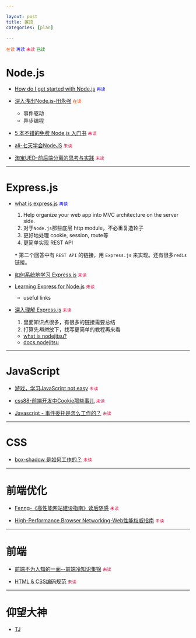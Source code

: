 ```yaml
---

layout: post
title: 置顶
categories: [plan]

---
```


<code style="color:#f40">在读</code>
<code style="color:blue">再读</code>
<code style="color:#d14">未读</code>
<code style="color:green">已读</code>

# Node.js

* [How do I get started with Node.js](http://stackoverflow.com/questions/2353818/how-do-i-get-started-with-node-js/5511507#5511507) <code style="color:blue">再读</code>

* [深入浅出Node.js-田永强](http://www.infoq.com/cn/master-nodejs) <code style="color:#f40">在读</code>
  * 事件驱动
  * 异步编程

* [5 本不错的免费 Node.js 入门书](http://weibo.com/1894238970/AFPAtlfex) <code style="color:#d14">未读</code>

* [ali-七天学会NodeJS](http://nqdeng.github.io/7-days-nodejs/) <code style="color:#d14">未读</code>

* [淘宝UED-前后端分离的思考与实践](http://ued.taobao.org/blog/2014/04/full-stack-development-with-nodejs/) <code style="color:#d14">未读</code>

---

# Express.js

* [what is express.js](http://stackoverflow.com/questions/12616153/what-is-express-js) <code style="color:blue">再读</code>

  1. Help organize your web app into MVC architecture on the server side.
  2. 对于`Node.js`那些底层 http module，不必重复造轮子
  3. 更好地处理 cookie, session, route等
  4. 更简单实现 REST API

  **`*`** 第二个回答中有 `REST API` 的链接，用 `Express.js` 来实现。还有很多`redis`链接。

* [如何系统地学习 Express.js](http://www.zhihu.com/question/19800119) <code style="color:#d14">未读</code>

* [Learning Express for Node.js](http://stackoverflow.com/questions/8144214/learning-express-for-node-js) <code style="color:#d14">未读</code>
  * useful links

* [深入理解 Express.js](http://blog.jobbole.com/41325/) <code style="color:#d14">未读</code>

  1. 里面知识点很多，有很多的链接需要总结
  2. 打算先*稍微*放下，找写更简单的教程再来看

  * [what is nodejitsu?](https://www.nodejitsu.com/documentation/)
  * [docs.nodejitsu](http://docs.nodejitsu.com/)

---

# JavaScript

* [游戏，学习JavaScript,not easy](http://alexnisnevich.github.io/untrusted/) <code style="color:#d14">未读</code>

* [css88-前端开发中Cookie那些事儿](http://www.css88.com/archives/4637) <code style="color:#d14">未读</code>

* [Javascript - 事件委托是怎么工作的？](http://blog.segmentfault.com/stephenlee/1190000000473293) <code style="color:#d14">未读</code>

---

# CSS

* [box-shadow 是如何工作的？](http://weibo.com/3244329632/AeA9OuDD0) <code style="color:#d14">未读</code>

---

# 前端优化

* [Fenng-《高性能网站建设指南》读后随感](http://dbanotes.net/web/high_performance_web_site.html) <code style="color:#d14">未读</code>

* [High-Performance Browser Networking-Web性能权威指南](http://chimera.labs.oreilly.com/books/1230000000545/index.html) <code style="color:#d14">未读</code>

---

# 前端

* [前端不为人知的一面--前端冷知识集锦](http://www.cnblogs.com/Wayou/p/things_you_dont_know_about_frontend.html) <code style="color:#d14">未读</code>

* [HTML & CSS编码规范](http://codeguide.bootcss.com/) <code style="color:#d14">未读</code>

---

# 仰望大神

* [TJ](http://weibo.com/1647185710/AxVIS2qsI)